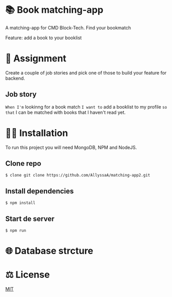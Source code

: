 # 📚 Book matching-app 

A matching-app for CMD Block-Tech. Find your bookmatch

Feature: add a book to your booklist

# 📝 Assignment

Create a couple of job stories and pick one of those to build your feature for backend. 


## Job story
`When I'm` lookinng for a book match `I want to` add a booklist to my profile `so that` I can be matched with books that I haven't read yet.


# 👩‍🏫 Installation
To run this project you will need MongoDB, NPM and NodeJS.

## Clone repo

```
$ clone git clone https://github.com/AllyssaA/matching-app2.git
```

## Install dependencies 

```
$ npm install
```

## Start de server
```
$ npm run
```

# 🌐 Database strcture
<!-- De database software dat ik heb gebruikt voor mijn feature is mongoDB op de cloud platform van MongoDB Atlas

Screenshot van de databse MatchingApp
![database](https://i.imgur.com/HlP994I.jpg)


Screenshot van collection books uit de database MatchingApp
![databaseCollections](https://i.imgur.com/LKRp7Zw.jpg) -->

<!-- # 📃 Screenshots van feature

![Add a book](https://i.imgur.com/UCfg96y.png) ![Overview](https://i.imgur.com/dSA1T07.png)
![Update a book](https://i.imgur.com/j9jalE6.jpg) -->

# ⚖ License
[MIT](https://github.com/AllyssaA/matching-app2/blob/main/LICENSE)





